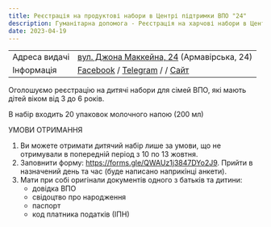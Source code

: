 ```yaml
---
title: Реєстрація на продуктові набори в Центрі підтримки ВПО "24"
description: Гуманітарна допомога - Реєстрація на харчові набори в Центрі підтримки ВПО "24" Благодійного фонду "Шелтер Плюс" у Кривому Розі за адресою вулиця Маккейна, 24 
date: 2023-04-19
---
```


<div class="centers--block">

|   |   |
|---|---|
|Адреса видачі | [вул. Джона Маккейна, 24](https://goo.gl/maps/LjhkFUZHJuaAuEKt9) (Армавірська, 24)  |
|Інформація  |  [Facebook](https://fb.com/supportcenter24) / [Telegram](https://t.me/centervpo24) / / [Сайт](https://shelter-plus.com/center24) |

</div>

Оголошуємо реєстрацію на дитячі набори для сімей ВПО, які мають дітей віком від 3 до 6 років. 

В набір входить 20 упаковок молочного напою (200 мл) 

УМОВИ ОТРИМАННЯ 
1. Ви можете отримати дитячий набір лише за умови, що не отримували в попередній період з 10 по 13 жовтня. 
2. Заповнити форму: <a href="https://forms.gle/QWAUz1j3847DYo2J9">https://forms.gle/QWAUz1j3847DYo2J9</a>. Прийти в назначений день та час (буде написано наприкінці анкети). 
3. Мати при собі оригінали документів одного з батьків та дитини:
    - довідка ВПО
    - свідоцтво про народження
    - паспорт
    - код платника податків (ІПН)